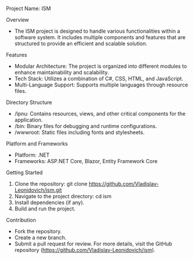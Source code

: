 Project Name: ISM

Overview
  - The ISM project is designed to handle various functionalities within a software system. It includes multiple components and features that are structured to provide an efficient and scalable solution.

Features
  - Modular Architecture: The project is organized into different modules to enhance maintainability and scalability.
  - Tech Stack: Utilizes a combination of C#, CSS, HTML, and JavaScript.
  - Multi-Language Support: Supports multiple languages through resource files.
    
Directory Structure
  - /lpnu: Contains resources, views, and other critical components for the application.
  - /bin: Binary files for debugging and runtime configurations.
  - /wwwroot: Static files including fonts and stylesheets.
    
Platform and Frameworks
  - Platform: .NET
  - Frameworks: ASP.NET Core, Blazor, Entity Framework Core
    
Getting Started
  1. Clone the repository:
      git clone https://github.com/Vladislav-Leonidovich/ism.git
  2. Navigate to the project directory:
      cd ism
  3. Install dependencies (if any).
  4. Build and run the project.
     
Contribution
  - Fork the repository.
  - Create a new branch.
  - Submit a pull request for review.
For more details, visit the GitHub repository (https://github.com/Vladislav-Leonidovich/ism).
